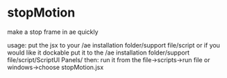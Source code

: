 # stopMotion
make a stop frame in ae quickly

usage:
put the jsx to your /ae installation folder/support file/script 
or 
if you would like it dockable put it to the /ae installation folder/support file/script/ScriptUI Panels/
then:
run it from the file->scripts->run file or windows->choose stopMotion.jsx
